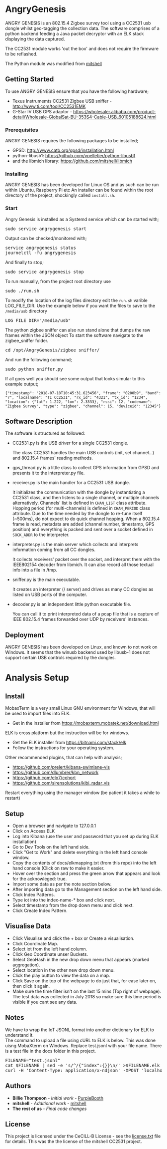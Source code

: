 # AngryGenesis

ANGRY GENESIS is an 802.15.4 Zigbee survey tool using a CC2531 usb dongle whilst geo-tagging the collection data. The software comprises of a python backend feeding a Java packet decryptor with an ELK stack displaying the data captured.

The CC2531 module works 'out the box' and does not require the firmware to be reflashed.

The Python module was modified from [mitshell](https://github.com/mitshell/CC2531)

## Getting Started

To use ANGRY GENESIS ensure that you have the following hardware;

* Texus Instrumemts CC2531 Zigbee USB sniffer - http://www.ti.com/tool/CC2531EMK
* G-Star IV USB GPS adaptor - https://wholesaler.alibaba.com/product-detail/Wholesale-GlobalSat-BU-353S4-Cable-USB_60105188624.html

### Prerequisites

ANGRY GENESIS requires the following packages to be installed;

* GPSD: http://www.catb.org/gpsd/installation.html
* python-libusb1: https://github.com/vpelletier/python-libusb1
* and the libmich library: https://github.com/mitshell/libmich

### Installing

ANGRY GENESIS has been developed for Linux OS and as such can be run within Ubuntu, Raspberry Pi etc
An installer can be found within the root directory of the project, shockingly called `install.sh`. 


### Start

Angry Genesis is installed as a Systemd service which can be started with;
<pre>
sudo service angrygenesis start
</pre>
Output can be checked/monitored with;
<pre>
service angrygenesis status
journelctl -fu angrygenesis
</pre>
And finally to stop;
<pre>
sudo service angrygenesis stop
</pre> 

To run manually, from the project root directory use 
<pre>
sudo ./run.sh 
</pre>

To modify the location of the log files directory edit the `run.sh` varible LOG_FILE_DIR.
Use the example below if you want the files to save to the `/media/usb` directory 
<pre>
LOG_FILE_DIR="/media/usb"
</pre>

The python zigbee sniffer can also run stand alone that dumps the raw frames within the JSON object
To start the software navigate to the zigbee_sniffer folder.

<pre>
cd /opt/AngryGenesis/zigbee_sniffer/
</pre>

And run the following command;

<pre>
sudo python sniffer.py
</pre>

If all goes well you should see some output that looks simular to this example output;

```
{"timestamp": "2018-07-18T10:45:31.623456", "frame": "0200b9", "band": "7", "localname": "TI CC2531", "rx_id": "4321", "tx_id": "1234", "location": {"lat": 1.222, "lon": 2.3333}, "rssi": 12, "codename": "Zigbee Survey", "type": "zigbee", "channel": 15, "deviceid": "12345"}
```

## Software Description

The software is structured as followed:

* CC2531.py is the USB *driver* for a single CC2531 dongle.

   The class CC2531 handles the main USB controls (init, set channel...) and 
   802.15.4 frames' reading methods.

* gps_thread.py is a little class to collect GPS information from GPSD and presents it to the interpreter.py file.

* receiver.py is the main handler for a CC2531 USB dongle.

   It initializes the communication with the dongle by instantiating a CC2531 
   class, and then listens to a single channel, or multiple channels
   alternatively. Channels' list is defined in `CHAN_LIST` class attribute. 
   Hopping period (for multi-channels) is defined in `CHAN_PERIOD` class
   attribute. Due to the time needed by the dongle to re-tune itself (~500ms), 
   do not expect to do quick channel hopping. When a 802.15.4 frame is read,
   metadata are added (channel number, timestamp, GPS position) and everything
   is packed and sent over a socket defined in `SOCK_ADDR` to the interpreter.

* interpreter.py is the main server which collects and interprets information coming from all CC dongles.
   
   It collects receivers' packet over the socket, and interpret them with the IEEE802154 decoder from libmich. It can also record all those textual info into a file in /tmp.

* sniffer.py is the main executable.
   
   It creates an interpreter (/ server) and drives as many CC dongles as listed 
   on USB ports of the computer.

* decoder.py is an independent little python executable file.

   You can call it to print interpreted data of a pcap file that is a capture 
   of IEEE 802.15.4 frames forwarded over UDP by receivers' instances.

## Deployment

ANGRY GENESIS has been developed on Linux, and known to not work on Windows. It seems that the winusb backend used by libusb-1 does not support certain USB controls required by the dongles.



# Analysis Setup
## Install
MobaxTerm is a very small Linux GNU environment for Windows, that will be used to import files into ELK.
* Get in the installer from https://mobaxterm.mobatek.net/download.html

ELK is cross platform but the instruction will be for windows.
* Get the ELK installer from https://bitnami.com/stack/elk
* Follow the instructions for your operating system.

Other recommended plugins, that can help  with analysis;
* https://github.com/prelert/kibana-swimlane-vis
* https://github.com/dlumbrer/kbn_network
* https://github.com/elo7/cohort
* https://github.com/sirensolutions/kibi_radar_vis


Restart everything using the manager window (be patient it takes a while to restart)

## Setup
* Open a browser and navigate to 127.0.0.1
* Click on Access ELK
* Log into Kibana (use the user and password that you set up during ELK installation)
* Go to Dev Tools on the left hand side.
* Click "Get to Work" and delete everything in the left hand console window.
* Copy the contents of docs/elkmapping.txt (from this repo) into the left hand console (Click on raw to make it easier.
* Hover over the section and press the green arrow that appears and look for the acknowleged: true. 
* Import some data as per the note section below.
* After importing data go to the Management section on the left hand side.
* Click Index Patterns.
* Type iot into the index-name-* box and click next.
* Select timestamp from the drop down menu and click next.
* Click Create Index Pattern.

## Visualise Data
* Click Visualise and click the + box or Create a visualisation.
* Click Coordinate Map.
* Select iot from the left hand column.
* Click Geo Coordinate unser Buckets.
* Select GeoHash in the new drop down menu that appears (marked aggregation). 
* Select location in the other new drop down menu.
* Click the play button to view the data on a map.
* Click Save on the top of the webpage to do just that, for ease later on, then click it again.
* Make sure the time filter isn't on the last 15 mins (Top right of webpage). The test data was collected in July 2018 so make sure this time period is visible if you cant see any data.

## Notes
We have to wrap the IoT JSONL format into another dictionary for ELK to understand it.   
The command to upload a file using cURL to ELK is below. This was done uisng MobaXterm on Windows.
Replace test.jsonl with your file name. There is a test file in the docs folder in this project.

<pre>
FILENAME="test.jsonl"
cat $FILENAME | sed -e 's/^/{"index":{}}\n/' >$FILENAME.elk
curl -H 'Content-Type: application/x-ndjson' -XPOST 'localhost:9200/iot/doc/_bulk?pretty' --data-binary @$FILENAME.elk >/dev/null
</pre>


## Authors

* **Billie Thompson** - *Initial work* - [PurpleBooth](https://github.com/PurpleBooth)
* **mitshell** - *Additional work* - [mitshell](https://github.com/mitshell/CC2531)
* **The rest of us** - *Final code changes*

## License

This project is licensed under the CeCILL-B License - see the [license.txt](license.txt) file for details.
This was the the license of the mitshell CC2531 project.



